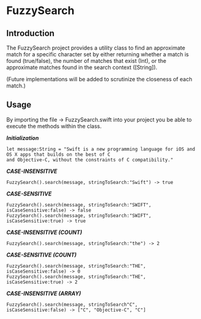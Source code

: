 # FuzzySearch

Introduction
------------------------------

The FuzzySearch project provides a utility class to find an approximate match for a specific character set by either returning whether a match is found (true/false), the number of matches that exist (Int), or the approximate matches found in the search context ([String]). 

(Future implementations will be added to scrutinize the closeness of each match.) 

Usage
------------------------------
By importing the file -> FuzzySearch.swift into your project you be able to execute the methods within the class.

***Initialization***

    let message:String = "Swift is a new programming language for iOS and OS X apps that builds on the best of C                                 and Objective-C, without the constraints of C compatibility."

***CASE-INSENSITIVE***

    FuzzySearch().search(message, stringToSearch:"Swift") -> true

***CASE-SENSITIVE***

    FuzzySearch().search(message, stringToSearch:"SWIFT", isCaseSensitive:false) -> false
    FuzzySearch().search(message, stringToSearch:"SWIFT", isCaseSensitive:true) -> true
    
***CASE-INSENSITIVE (COUNT)***

    FuzzySearch().search(message, stringToSearch:"the") -> 2
    
***CASE-SENSITIVE (COUNT)***

    FuzzySearch().search(message, stringToSearch:"THE", isCaseSensitive:false) -> 0
    FuzzySearch().search(message, stringToSearch:"THE", isCaseSensitive:true) -> 2

***CASE-INSENSITIVE (ARRAY)***
    
    FuzzySearch().search(message, stringToSearch"C", isCaseSensitive:false) -> ["C", "Objective-C", "C"]
    
